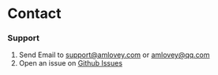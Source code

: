 # Contact

### Support 

1. Send Email to [support@amlovey.com](mailto:support@amlovey) or [amlovey@qq.com](maito:amlovey@qq.com)
2. Open an issue on [Github Issues](https://github.com/amloveyweb/shaderlabvs/issues)
